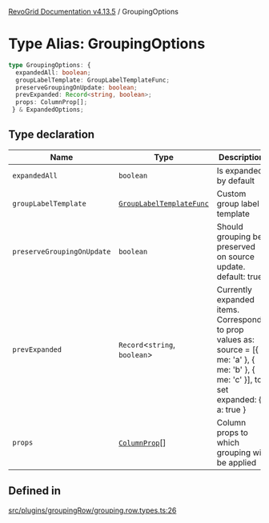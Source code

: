 [RevoGrid Documentation v4.13.5](README.md) / GroupingOptions

# Type Alias: GroupingOptions

```ts
type GroupingOptions: {
  expandedAll: boolean;
  groupLabelTemplate: GroupLabelTemplateFunc;
  preserveGroupingOnUpdate: boolean;
  prevExpanded: Record<string, boolean>;
  props: ColumnProp[];
 } & ExpandedOptions;
```

## Type declaration

| Name | Type | Description | Defined in |
| ------ | ------ | ------ | ------ |
| `expandedAll` | `boolean` | Is expanded by default | [src/plugins/groupingRow/grouping.row.types.ts:41](https://github.com/revolist/revogrid/blob/f32590b4b251a55e7610f26e48cd67947bdd6441/src/plugins/groupingRow/grouping.row.types.ts#L41) |
| `groupLabelTemplate` | [`GroupLabelTemplateFunc`](TypeAlias.GroupLabelTemplateFunc.md) | Custom group label template | [src/plugins/groupingRow/grouping.row.types.ts:51](https://github.com/revolist/revogrid/blob/f32590b4b251a55e7610f26e48cd67947bdd6441/src/plugins/groupingRow/grouping.row.types.ts#L51) |
| `preserveGroupingOnUpdate` | `boolean` | Should grouping be preserved on source update. default: true | [src/plugins/groupingRow/grouping.row.types.ts:47](https://github.com/revolist/revogrid/blob/f32590b4b251a55e7610f26e48cd67947bdd6441/src/plugins/groupingRow/grouping.row.types.ts#L47) |
| `prevExpanded` | `Record`\<`string`, `boolean`\> | Currently expanded items. Corresponds to prop values as: source = [{ me: 'a' }, { me: 'b' }, { me: 'c' }], to set expanded: { a: true } | [src/plugins/groupingRow/grouping.row.types.ts:36](https://github.com/revolist/revogrid/blob/f32590b4b251a55e7610f26e48cd67947bdd6441/src/plugins/groupingRow/grouping.row.types.ts#L36) |
| `props` | [`ColumnProp`](TypeAlias.ColumnProp.md)[] | Column props to which grouping will be applied | [src/plugins/groupingRow/grouping.row.types.ts:30](https://github.com/revolist/revogrid/blob/f32590b4b251a55e7610f26e48cd67947bdd6441/src/plugins/groupingRow/grouping.row.types.ts#L30) |

## Defined in

[src/plugins/groupingRow/grouping.row.types.ts:26](https://github.com/revolist/revogrid/blob/f32590b4b251a55e7610f26e48cd67947bdd6441/src/plugins/groupingRow/grouping.row.types.ts#L26)
